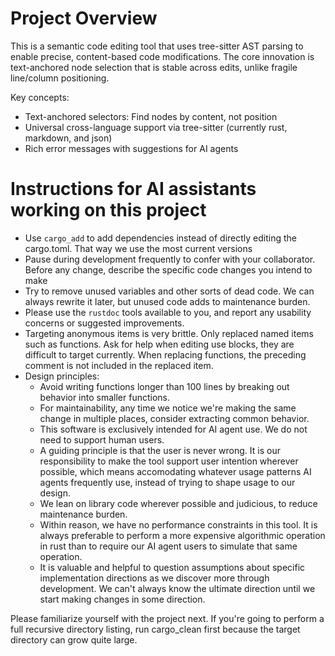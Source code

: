 # Project Overview
This is a semantic code editing tool that uses tree-sitter AST parsing to enable 
precise, content-based code modifications. The core innovation is text-anchored 
node selection that is stable across edits, unlike fragile line/column positioning.

Key concepts:
- Text-anchored selectors: Find nodes by content, not position
- Universal cross-language support via tree-sitter (currently rust, markdown, and json)
- Rich error messages with suggestions for AI agents

# Instructions for AI assistants working on this project

* Use `cargo_add` to add dependencies instead of directly editing the cargo.toml. That way we use
  the most current versions
* Pause during development frequently to confer with your collaborator. Before any change, describe
  the specific code changes you intend to make
* Try to remove unused variables and other sorts of dead code. We can always rewrite it later, but
  unused code adds to maintenance burden.
* Please use the `rustdoc` tools available to you, and report any usability concerns or suggested
  improvements.
* Targeting anonymous items is very brittle. Only replaced named items such as functions. Ask for
  help when editing use blocks, they are difficult to target currently. When replacing functions,
  the preceding comment is not included in the replaced item.
* Design principles:
  - Avoid writing functions longer than 100 lines by breaking out behavior into smaller functions.
  - For maintainability, any time we notice we're making the same change in multiple places,
    consider extracting common behavior.
  - This software is exclusively intended for AI agent use. We do not need to support human users.
  - A guiding principle is that the user is never wrong. It is our responsibility to make the tool
    support user intention wherever possible, which means accomodating whatever usage patterns AI
    agents frequently use, instead of trying to shape usage to our design.
  - We lean on library code wherever possible and judicious, to reduce maintenance burden.
  - Within reason, we have no performance constraints in this tool. It is always preferable to
    perform a more expensive algorithmic operation in rust than to require our AI agent users to
    simulate that same operation.
  - It is valuable and helpful to question assumptions about specific implementation directions as
    we discover more through development. We can't always know the ultimate direction until we start
    making changes in some direction.

Please familiarize yourself with the project next. If you're going to perform a full recursive
directory listing, run cargo_clean first because the target directory can grow quite large.

